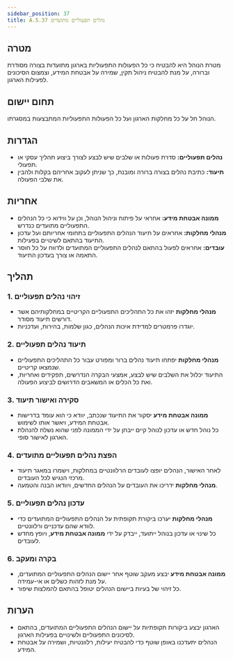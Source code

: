```yaml
---
sidebar_position: 37  
title: A.5.37 נהלים תפעוליים מתועדים
---
```


## מטרה
מטרת הנוהל היא להבטיח כי כל הפעולות התפעוליות בארגון מתועדות בצורה מסודרת וברורה, על מנת להבטיח ניהול תקין, שמירה על אבטחת המידע, וצמצום הסיכונים לפעילות הארגון.

## תחום יישום
הנוהל חל על כל מחלקות הארגון ועל כל הפעולות התפעוליות המתבצעות במסגרתו.

## הגדרות
- **נהלים תפעוליים:** סדרת פעולות או שלבים שיש לבצע לצורך ביצוע תהליך עסקי או תפעולי.
- **תיעוד:** כתיבת נהלים בצורה ברורה ומובנת, כך שניתן לעקוב אחריהם בקלות ולהבין את שלבי הפעולה.

## אחריות
- **ממונה אבטחת מידע:** אחראי על פיתוח וניהול הנוהל, וכן על ווידוא כי כל הנהלים התפעוליים מתועדים כנדרש.
- **מנהלי מחלקות:** אחראים על תיעוד הנהלים התפעוליים בתחומי אחריותם ועל עדכון התיעוד בהתאם לשינויים בפעילות.
- **עובדים:** אחראים לפעול בהתאם לנהלים התפעוליים המתועדים ולדווח על כל חוסר התאמה או צורך בעדכון התיעוד.

## תהליך

### 1. זיהוי נהלים תפעוליים
- **מנהלי מחלקות** יזהו את כל התהליכים התפעוליים הקריטיים במחלקותיהם אשר דורשים תיעוד מסודר.
- יוגדרו פרמטרים למדידת איכות הנהלים, כגון שלמות, בהירות, ועדכניות.

### 2. תיעוד נהלים תפעוליים
- **מנהלי מחלקות** יפתחו תיעוד נהלים ברור ומפורט עבור כל התהליכים התפעוליים שנמצאו קריטיים.
- התיעוד יכלול את השלבים שיש לבצע, אמצעי הבקרה הנדרשים, תפקידים ואחריות, ואת כל הכלים או המשאבים הדרושים לביצוע הפעולה.

### 3. סקירה ואישור תיעוד
- **ממונה אבטחת מידע** יסקור את התיעוד שנכתב, יוודא כי הוא עומד בדרישות אבטחת המידע, ויאשר אותו לשימוש.
- כל נוהל חדש או עדכון לנוהל קיים ייבחן על ידי הממונה לפני שהוא נשלח להנהלת הארגון לאישור סופי.

### 4. הפצת נהלים תפעוליים מתועדים
- לאחר האישור, הנהלים יופצו לעובדים הרלוונטיים במחלקות, וישמרו במאגר תיעוד מרכזי הנגיש לכל העובדים.
- **מנהלי מחלקות** ידריכו את העובדים על הנהלים החדשים, ויוודאו הבנה והטמעה.

### 5. עדכון נהלים תפעוליים
- **מנהלי מחלקות** יערכו ביקורת תקופתית על הנהלים התפעוליים המתועדים כדי לוודא שהם עדכניים ורלוונטיים.
- כל שינוי או עדכון בנוהל ייתועד, ייבדק על ידי **ממונה אבטחת מידע**, ויופץ מחדש לעובדים.

### 6. בקרה ומעקב
- **ממונה אבטחת מידע** יבצע מעקב שוטף אחר יישום הנהלים התפעוליים המתועדים, על מנת לזהות כשלים או אי-עמידה.
- כל זיהוי של בעיות ביישום הנהלים יטופל בהתאם להמלצות שיפור.

## הערות
- הארגון יבצע ביקורות תקופתיות על יישום הנהלים התפעוליים המתועדים, בהתאם לסיכונים התפעוליים ולשינויים בפעילות הארגון.
- הנהלים יתעדכנו באופן שוטף כדי להבטיח יעילות, רלוונטיות, ושמירה על אבטחת המידע.